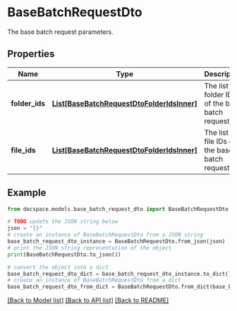 # BaseBatchRequestDto

The base batch request parameters.

## Properties

Name | Type | Description | Notes
------------ | ------------- | ------------- | -------------
**folder_ids** | [**List[BaseBatchRequestDtoFolderIdsInner]**](BaseBatchRequestDtoFolderIdsInner.md) | The list of folder IDs of the base batch request. | [optional] 
**file_ids** | [**List[BaseBatchRequestDtoFolderIdsInner]**](BaseBatchRequestDtoFolderIdsInner.md) | The list of file IDs of the base batch request. | [optional] 

## Example

```python
from docspace.models.base_batch_request_dto import BaseBatchRequestDto

# TODO update the JSON string below
json = "{}"
# create an instance of BaseBatchRequestDto from a JSON string
base_batch_request_dto_instance = BaseBatchRequestDto.from_json(json)
# print the JSON string representation of the object
print(BaseBatchRequestDto.to_json())

# convert the object into a dict
base_batch_request_dto_dict = base_batch_request_dto_instance.to_dict()
# create an instance of BaseBatchRequestDto from a dict
base_batch_request_dto_from_dict = BaseBatchRequestDto.from_dict(base_batch_request_dto_dict)
```
[[Back to Model list]](../README.md#documentation-for-models) [[Back to API list]](../README.md#documentation-for-api-endpoints) [[Back to README]](../README.md)


